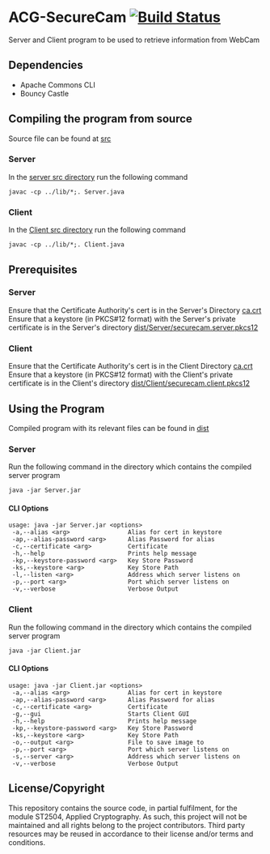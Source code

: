 # ACG-SecureCam [![Build Status](https://travis-ci.com/Infinitide/ACG-SecureCam.svg?token=VjEYc68MUWgPSpWqgDNV&branch=master)](https://travis-ci.com/Infinitide/ACG-SecureCam)

Server and Client program to be used to retrieve information from WebCam

## Dependencies
- Apache Commons CLI
- Bouncy Castle

## Compiling the program from source
Source file can be found at [src](src)

### Server
In the [server src directory](src/Server) run the following command
```
javac -cp ../lib/*;. Server.java
```

### Client
In the [Client src directory](src/Client) run the following command
```
javac -cp ../lib/*;. Client.java
```

## Prerequisites

### Server
Ensure that the Certificate Authority's cert is in the Server's Directory [ca.crt](dist/Server/ca.crt)<br>
Ensure that a keystore (in PKCS#12 format) with the Server's private certificate is in the Server's directory [dist/Server/securecam.server.pkcs12](dist/Server/securecam.server.pkcs12)

### Client
Ensure that the Certificate Authority's cert is in the Client Directory [ca.crt](dist/Client/ca.crt)<br>
Ensure that a keystore (in PKCS#12 format) with the Client's private certificate is in the Client's directory [dist/Client/securecam.client.pkcs12](dist/Client/securecam.client.pkcs12)

## Using the Program
Compiled program with its relevant files can be found in [dist](dist)

### Server
Run the following command in the directory which contains the compiled server program
```
java -jar Server.jar
```

#### CLI Options

```
usage: java -jar Server.jar <options>
 -a,--alias <arg>                Alias for cert in keystore
 -ap,--alias-password <arg>      Alias Password for alias
 -c,--certificate <arg>          Certificate
 -h,--help                       Prints help message
 -kp,--keystore-password <arg>   Key Store Password
 -ks,--keystore <arg>            Key Store Path
 -l,--listen <arg>               Address which server listens on
 -p,--port <arg>                 Port which server listens on
 -v,--verbose                    Verbose Output
```

### Client
Run the following command in the directory which contains the compiled server program
```
java -jar Client.jar
```

#### CLI Options
```
usage: java -jar Client.jar <options>
 -a,--alias <arg>                Alias for cert in keystore
 -ap,--alias-password <arg>      Alias Password for alias
 -c,--certificate <arg>          Certificate
 -g,--gui                        Starts Client GUI
 -h,--help                       Prints help message
 -kp,--keystore-password <arg>   Key Store Password
 -ks,--keystore <arg>            Key Store Path
 -o,--output <arg>               File to save image to
 -p,--port <arg>                 Port which server listens on
 -s,--server <arg>               Address which server listens on
 -v,--verbose                    Verbose Output
```

## License/Copyright
This repository contains the source code, in partial fulfilment, for the module ST2504, Applied Cryptography.
As such, this project will not be maintained and all rights belong to the project contributors.
Third party resources may be reused in accordance to their license and/or terms and conditions.
